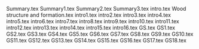 Summary.tex
Summary1.tex
Summary2.tex
Summary3.tex
intro.tex
Wood structure and formation.tex
intro1.tex
intro2.tex
intro3.tex
intro4.tex
intro5.tex
intro6.tex
intro7.tex
intro8.tex
intro9.tex
intro10.tex
intro11.tex
intro12.tex
intro13.tex
intro14.tex
intro15.tex
intro16.tex
GS.tex
GS1.tex
GS2.tex
GS3.tex
GS4.tex
GS5.tex
GS6.tex
GS7.tex
GS8.tex
GS9.tex
GS10.tex
GS11.tex
GS12.tex
GS13.tex
GS14.tex
GS15.tex
GS16.tex
GS17.tex
GS18.tex